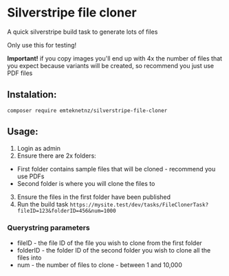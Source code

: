 # Silverstripe file cloner

A quick silverstripe build task to generate lots of files

Only use this for testing!

**Important!** if you copy images you'll end up with 4x the number of files that you expect because variants will be created, so recommend you just use PDF files

## Instalation:

`composer require emteknetnz/silverstripe-file-cloner`

## Usage:

1. Login as admin
2. Ensure there are 2x folders:
- First folder contains sample files that will be cloned - recommend you use PDFs
- Second folder is where you will clone the files to
3. Ensure the files in the first folder have been published
4. Run the build task `https://mysite.test/dev/tasks/FileClonerTask?fileID=123&folderID=456&num=1000`

### Querystring parameters
- fileID - the file ID of the file you wish to clone from the first folder
- folderID - the folder ID of the second folder you wish to clone all the files into
- num - the number of files to clone - between 1 and 10,000
